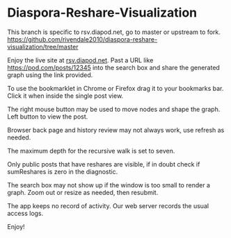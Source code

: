Diaspora-Reshare-Visualization 
==============================

This branch is specific to rsv.diapod.net, go to master or upstream to fork. https://github.com/rivendale2010/diaspora-reshare-visualization/tree/master

Enjoy the live site at [rsv.diapod.net](http://rsv.diapod.net). Past a URL like https://pod.com/posts/12345 into the search box and share the generated graph using the link provided.  

To use the bookmarklet in Chrome or Firefox drag it to your bookmarks bar. Click it when inside the single post view.   

The right mouse button may be used to move nodes and shape the graph. Left button to view the post. 

Browser back page and history review may not always work, use refresh as needed.   

The maximum depth for the recursive walk is set to seven. 

Only public posts that have  reshares are visible, if in doubt check if sumReshares is zero in the diagnostic.  

The search box may not show up if the window is too small to render a graph. Zoom out or resize as needed, then resubmit. 

The app keeps no record of activity. Our web server records the usual access logs.  

Enjoy!
   
